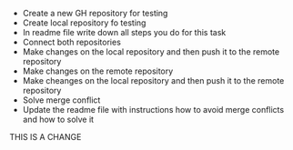 - Create a new GH repository for testing
- Create local repository fo testing
- In readme file write down all steps you do for this task
- Connect both repositories
- Make changes on the local repository and then push it to the remote repository
- Make changes on the remote repository
- Make cheanges on the local repository and then push it to the remote repository
- Solve merge conflict
- Update the readme file with instructions how to avoid merge conflicts and how to solve it

THIS IS A CHANGE
